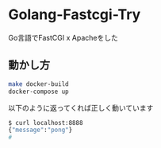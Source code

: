 # Golang-Fastcgi-Try

Go言語でFastCGI x Apacheをした

## 動かし方

``` sh
make docker-build
docker-compose up
```

以下のように返ってくれば正しく動いています
``` sh
$ curl localhost:8888
{"message":"pong"}
#
